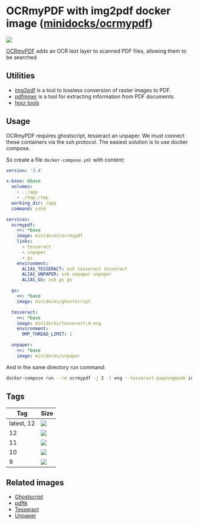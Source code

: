 OCRmyPDF with img2pdf docker image ([minidocks/ocrmypdf](https://hub.docker.com/r/minidocks/ocrmypdf))
======================================================================================================

![](https://raw.githubusercontent.com/jbarlow83/OCRmyPDF/master/docs/images/logo.svg?sanitize=true)

[OCRmyPDF](https://ocrmypdf.readthedocs.io/) adds an OCR text layer to scanned
PDF files, allowing them to be searched.

Utilities
---------

-   [img2pdf](https://gitlab.mister-muffin.de/josch/img2pdf) is a tool to
    lossless conversion of raster images to PDF.
-   [pdfminer](https://github.com/pdfminer/pdfminer.six) is a tool for
    extracting information from PDF documents.
-   [hocr tools](https://github.com/tmbdev/hocr-tools)

Usage
-----

OCRmyPDF requires ghostscript, tesseract an unpaper. We must connect these
containers via the ssh protocol. The easiest solution is to use docker compose.

So create a file `docker-compose.yml` with content:

```yaml
version: '3.4'

x-base: &base
  volumes:
    - .:/app
    - ./tmp:/tmp
  working_dir: /app
  command: sshd

services:
  ocrmypdf:
    <<: *base
    image: minidocks/ocrmypdf
    links:
      - tesseract
      - unpaper
      - gs
    environment:
      ALIAS_TESSERACT: ssh tesseract tesseract
      ALIAS_UNPAPER: ssh unpaper unpaper
      ALIAS_GS: ssh gs gs

  gs:
    <<: *base
    image: minidocks/ghostscript

  tesseract:
    <<: *base
    image: minidocks/tesseract:4-eng
    environment:
      OMP_THREAD_LIMIT: 1

  unpaper:
    <<: *base
    image: minidocks/unpaper
```

And in the same directory run command:

```bash
docker-compose run --rm ocrmypdf -j 2 -l eng --tesseract-pagesegmode input.pdf output.pdf
```

Tags
----

| Tag        | Size                                                                       |
|------------|----------------------------------------------------------------------------|
| latest, 12 | ![](https://images.microbadger.com/badges/image/minidocks/ocrmypdf.svg)    |
| 12         | ![](https://images.microbadger.com/badges/image/minidocks/ocrmypdf:12.svg) |
| 11         | ![](https://images.microbadger.com/badges/image/minidocks/ocrmypdf:11.svg) |
| 10         | ![](https://images.microbadger.com/badges/image/minidocks/ocrmypdf:10.svg) |
| 9          | ![](https://images.microbadger.com/badges/image/minidocks/ocrmypdf:9.svg)  |

Related images
--------------

-   [Ghostscript](https://github.com/minidocks/ghostscript)
-   [pdftk](https://github.com/minidocks/pdftk)
-   [Tesseract](https://github.com/minidocks/tesseract)
-   [Unpaper](https://github.com/minidocks/unpaper)
